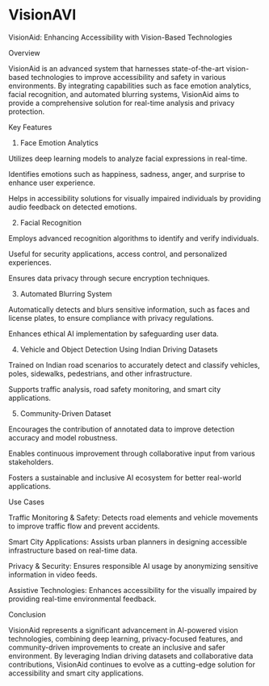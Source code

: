 # VisionAVI
VisionAid: Enhancing Accessibility with Vision-Based Technologies

Overview

VisionAid is an advanced system that harnesses state-of-the-art vision-based technologies to improve accessibility and safety in various environments. By integrating capabilities such as face emotion analytics, facial recognition, and automated blurring systems, VisionAid aims to provide a comprehensive solution for real-time analysis and privacy protection.

Key Features

1. Face Emotion Analytics

Utilizes deep learning models to analyze facial expressions in real-time.

Identifies emotions such as happiness, sadness, anger, and surprise to enhance user experience.

Helps in accessibility solutions for visually impaired individuals by providing audio feedback on detected emotions.

2. Facial Recognition

Employs advanced recognition algorithms to identify and verify individuals.

Useful for security applications, access control, and personalized experiences.

Ensures data privacy through secure encryption techniques.

3. Automated Blurring System

Automatically detects and blurs sensitive information, such as faces and license plates, to ensure compliance with privacy regulations.

Enhances ethical AI implementation by safeguarding user data.

4. Vehicle and Object Detection Using Indian Driving Datasets

Trained on Indian road scenarios to accurately detect and classify vehicles, poles, sidewalks, pedestrians, and other infrastructure.

Supports traffic analysis, road safety monitoring, and smart city applications.

5. Community-Driven Dataset

Encourages the contribution of annotated data to improve detection accuracy and model robustness.

Enables continuous improvement through collaborative input from various stakeholders.

Fosters a sustainable and inclusive AI ecosystem for better real-world applications.

Use Cases

Traffic Monitoring & Safety: Detects road elements and vehicle movements to improve traffic flow and prevent accidents.

Smart City Applications: Assists urban planners in designing accessible infrastructure based on real-time data.

Privacy & Security: Ensures responsible AI usage by anonymizing sensitive information in video feeds.

Assistive Technologies: Enhances accessibility for the visually impaired by providing real-time environmental feedback.

Conclusion

VisionAid represents a significant advancement in AI-powered vision technologies, combining deep learning, privacy-focused features, and community-driven improvements to create an inclusive and safer environment. By leveraging Indian driving datasets and collaborative data contributions, VisionAid continues to evolve as a cutting-edge solution for accessibility and smart city applications.